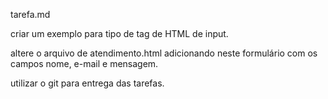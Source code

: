 tarefa.md

criar um exemplo para tipo de tag de HTML  de input.

altere o arquivo de atendimento.html adicionando neste formulário com os campos nome, e-mail e mensagem.

utilizar o git para entrega das tarefas. 
